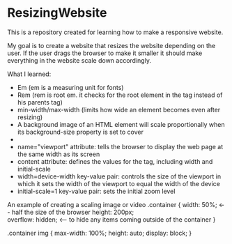 # ResizingWebsite

This is a repository created for learning how to make a responsive website. 

My goal is to create a website that resizes the website depending on the user. If the user drags the browser to make it smaller it should make everything in the website scale down accordingly.

What I learned:
- Em (em is a measuring unit for fonts)
- Rem (rem is root em. it checks for the root element in the tag instead of his parents tag)
- min-width/max-width (limits how wide an element becomes even after resizing)
- A background image of an HTML element will scale proportionally when its background-size property is set to cover
- <meta name="viewport" content="width=device-width, initial-scale=1">
- name="viewport" attribute: tells the browser to display the web page at the same width as its screen
- content attribute: defines the values for the <meta> tag, including width and initial-scale
- width=device-width key-value pair: controls the size of the viewport in which it sets the width of the viewport to equal the width of the device
- initial-scale=1 key-value pair: sets the initial zoom level

An example of creating a scaling image or video
.container {
  width: 50%; <-- half the size of the browser
  height: 200px;  
  overflow: hidden; <-- to hide any items coming outside of the container
}
 
.container img {
  max-width: 100%;
  height: auto;
  display: block;
}
